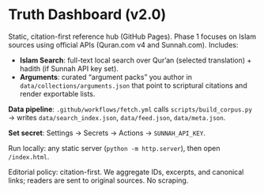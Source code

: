 # Truth Dashboard (v2.0)
Static, citation-first reference hub (GitHub Pages). Phase 1 focuses on Islam sources using official APIs (Quran.com v4 and Sunnah.com). Includes:
- **Islam Search**: full-text local search over Qur’an (selected translation) + hadith (if Sunnah API key set).
- **Arguments**: curated “argument packs” you author in `data/collections/arguments.json` that point to scriptural citations and render exportable lists.

**Data pipeline**: `.github/workflows/fetch.yml` calls `scripts/build_corpus.py` → writes `data/search_index.json`, `data/feed.json`, `data/meta.json`.

**Set secret**: Settings → Secrets → Actions → `SUNNAH_API_KEY`.

Run locally: any static server (`python -m http.server`), then open `/index.html`.

Editorial policy: citation-first. We aggregate IDs, excerpts, and canonical links; readers are sent to original sources. No scraping.
